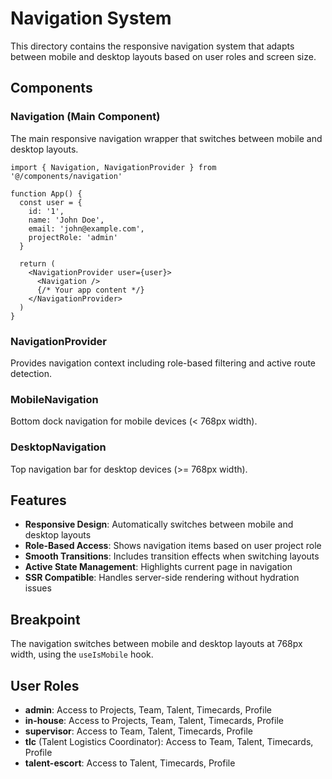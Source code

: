 # Navigation System

This directory contains the responsive navigation system that adapts between mobile and desktop layouts based on user roles and screen size.

## Components

### Navigation (Main Component)
The main responsive navigation wrapper that switches between mobile and desktop layouts.

```tsx
import { Navigation, NavigationProvider } from '@/components/navigation'

function App() {
  const user = {
    id: '1',
    name: 'John Doe',
    email: 'john@example.com',
    projectRole: 'admin'
  }

  return (
    <NavigationProvider user={user}>
      <Navigation />
      {/* Your app content */}
    </NavigationProvider>
  )
}
```

### NavigationProvider
Provides navigation context including role-based filtering and active route detection.

### MobileNavigation
Bottom dock navigation for mobile devices (< 768px width).

### DesktopNavigation
Top navigation bar for desktop devices (>= 768px width).

## Features

- **Responsive Design**: Automatically switches between mobile and desktop layouts
- **Role-Based Access**: Shows navigation items based on user project role
- **Smooth Transitions**: Includes transition effects when switching layouts
- **Active State Management**: Highlights current page in navigation
- **SSR Compatible**: Handles server-side rendering without hydration issues

## Breakpoint

The navigation switches between mobile and desktop layouts at 768px width, using the `useIsMobile` hook.

## User Roles

- **admin**: Access to Projects, Team, Talent, Timecards, Profile
- **in-house**: Access to Projects, Team, Talent, Timecards, Profile  
- **supervisor**: Access to Team, Talent, Timecards, Profile
- **tlc** (Talent Logistics Coordinator): Access to Team, Talent, Timecards, Profile
- **talent-escort**: Access to Talent, Timecards, Profile